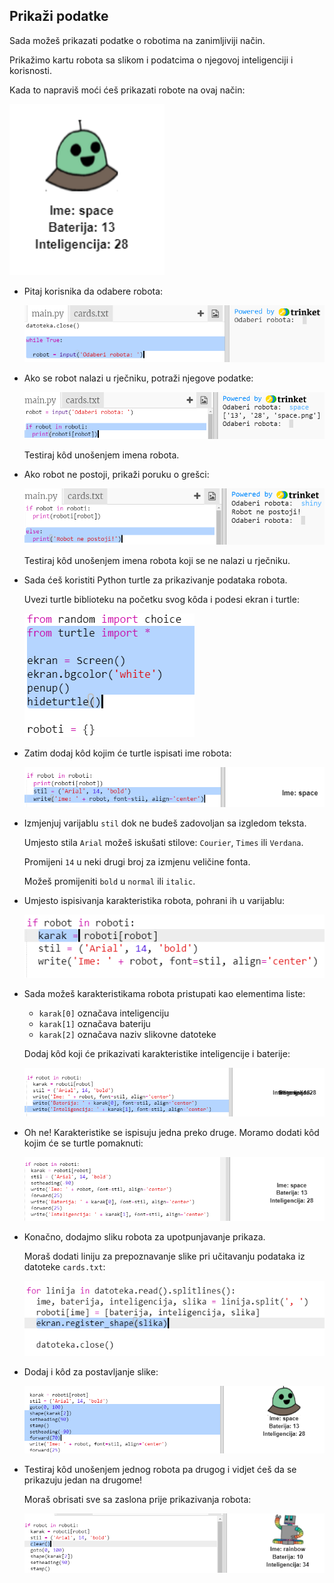 ## Prikaži podatke

Sada možeš prikazati podatke o robotima na zanimljiviji način.

Prikažimo kartu robota sa slikom i podatcima o njegovoj inteligenciji i korisnosti.

Kada to napraviš moći ćeš prikazati robote na ovaj način:

![screenshot](images/robotrumps-example.png)

+ Pitaj korisnika da odabere robota:
    
    ![screenshot](images/robotrumps-choose.png)

+ Ako se robot nalazi u rječniku, potraži njegove podatke:
    
    ![screenshot](images/robotrumps-if.png)
    
    Testiraj kôd unošenjem imena robota.

+ Ako robot ne postoji, prikaži poruku o grešci:
    
    ![screenshot](images/robotrumps-else.png)
    
    Testiraj kôd unošenjem imena robota koji se ne nalazi u rječniku.

+ Sada ćeš koristiti Python turtle za prikazivanje podataka robota.
    
    Uvezi turtle biblioteku na početku svog kôda i podesi ekran i turtle:
    
    ![screenshot](images/robotrumps-turtle.png)

+ Zatim dodaj kôd kojim će turtle ispisati ime robota:
    
    ![screenshot](images/robotrumps-name.png)

+ Izmjenjuj varijablu `stil` dok ne budeš zadovoljan sa izgledom teksta.
    
    Umjesto stila `Arial` možeš iskušati stilove: `Courier`, `Times` ili `Verdana`.
    
    Promijeni `14` u neki drugi broj za izmjenu veličine fonta.
    
    Možeš promijeniti `bold` u `normal` ili `italic`.

+ Umjesto ispisivanja karakteristika robota, pohrani ih u varijablu:
    
    ![screenshot](images/robotrumps-stats.png)

+ Sada možeš karakteristikama robota pristupati kao elementima liste:
    
    + `karak[0]` označava inteligenciju
    + `karak[1]` označava bateriju
    + `karak[2]` označava naziv slikovne datoteke
    
    Dodaj kôd koji će prikazivati karakteristike inteligencije i baterije:
    
    ![screenshot](images/robotrumps-stats-2.png)

+ Oh ne! Karakteristike se ispisuju jedna preko druge. Moramo dodati kôd kojim će se turtle pomaknuti:
    
    ![screenshot](images/robotrumps-stats-3.png)

+ Konačno, dodajmo sliku robota za upotpunjavanje prikaza.
    
    Moraš dodati liniju za prepoznavanje slike pri učitavanju podataka iz datoteke `cards.txt`:
    
    ![screenshot](images/robotrumps-register.png)

+ Dodaj i kôd za postavljanje slike:
    
    ![screenshot](images/robotrumps-image.png)

+ Testiraj kôd unošenjem jednog robota pa drugog i vidjet ćeš da se prikazuju jedan na drugome!
    
    Moraš obrisati sve sa zaslona prije prikazivanja robota:
    
    ![screenshot](images/robotrumps-clear.png)